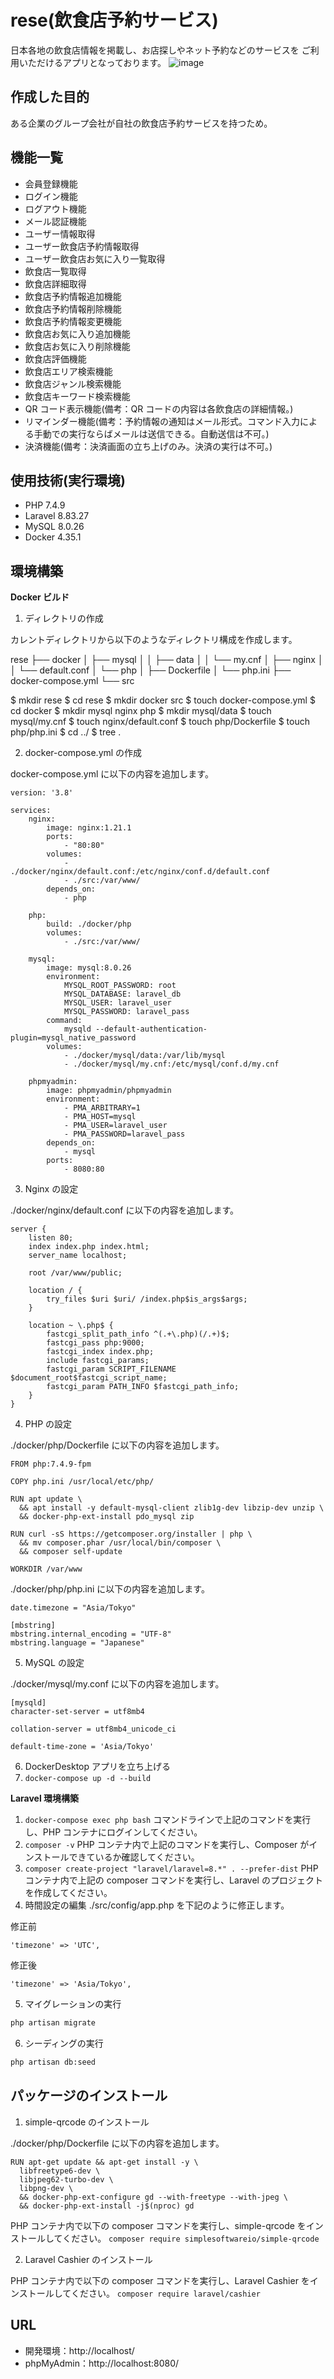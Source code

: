 # rese(飲食店予約サービス)

日本各地の飲食店情報を掲載し、お店探しやネット予約などのサービスを
ご利用いただけるアプリとなっております。
![image](https://github.com/user-attachments/assets/b44c90ca-e2d4-4a57-8a0e-f3c19096824a)

## 作成した目的

ある企業のグループ会社が自社の飲食店予約サービスを持つため。

## 機能一覧

- 会員登録機能
- ログイン機能
- ログアウト機能
- メール認証機能
- ユーザー情報取得
- ユーザー飲食店予約情報取得
- ユーザー飲食店お気に入り一覧取得
- 飲食店一覧取得
- 飲食店詳細取得
- 飲食店予約情報追加機能
- 飲食店予約情報削除機能
- 飲食店予約情報変更機能
- 飲食店お気に入り追加機能
- 飲食店お気に入り削除機能
- 飲食店評価機能
- 飲食店エリア検索機能
- 飲食店ジャンル検索機能
- 飲食店キーワード検索機能
- QR コード表示機能(備考：QR コードの内容は各飲食店の詳細情報。)
- リマインダー機能(備考：予約情報の通知はメール形式。コマンド入力による手動での実行ならばメールは送信できる。自動送信は不可。)
- 決済機能(備考：決済画面の立ち上げのみ。決済の実行は不可。)

## 使用技術(実行環境)

- PHP 7.4.9
- Laravel 8.83.27
- MySQL 8.0.26
- Docker 4.35.1

## 環境構築

**Docker ビルド**

1. ディレクトリの作成

カレントディレクトリから以下のようなディレクトリ構成を作成します。

rese
├── docker
│ ├── mysql
│ │ ├── data
│ │ └── my.cnf
│ ├── nginx
│ │ └── default.conf
│ └── php
│ ├── Dockerfile
│ └── php.ini
├── docker-compose.yml
└── src

$ mkdir rese
$ cd rese
$ mkdir docker src
$ touch docker-compose.yml
$ cd docker
$ mkdir mysql nginx php
$ mkdir mysql/data
$ touch mysql/my.cnf
$ touch nginx/default.conf
$ touch php/Dockerfile
$ touch php/php.ini
$ cd ../
$ tree .

2. docker-compose.yml の作成

docker-compose.yml に以下の内容を追加します。

```
version: '3.8'

services:
    nginx:
        image: nginx:1.21.1
        ports:
            - "80:80"
        volumes:
            - ./docker/nginx/default.conf:/etc/nginx/conf.d/default.conf
            - ./src:/var/www/
        depends_on:
            - php

    php:
        build: ./docker/php
        volumes:
            - ./src:/var/www/

    mysql:
        image: mysql:8.0.26
        environment:
            MYSQL_ROOT_PASSWORD: root
            MYSQL_DATABASE: laravel_db
            MYSQL_USER: laravel_user
            MYSQL_PASSWORD: laravel_pass
        command:
            mysqld --default-authentication-plugin=mysql_native_password
        volumes:
            - ./docker/mysql/data:/var/lib/mysql
            - ./docker/mysql/my.cnf:/etc/mysql/conf.d/my.cnf

    phpmyadmin:
        image: phpmyadmin/phpmyadmin
        environment:
            - PMA_ARBITRARY=1
            - PMA_HOST=mysql
            - PMA_USER=laravel_user
            - PMA_PASSWORD=laravel_pass
        depends_on:
            - mysql
        ports:
            - 8080:80
```

3. Nginx の設定

./docker/nginx/default.conf に以下の内容を追加します。

```
server {
    listen 80;
    index index.php index.html;
    server_name localhost;

    root /var/www/public;

    location / {
        try_files $uri $uri/ /index.php$is_args$args;
    }

    location ~ \.php$ {
        fastcgi_split_path_info ^(.+\.php)(/.+)$;
        fastcgi_pass php:9000;
        fastcgi_index index.php;
        include fastcgi_params;
        fastcgi_param SCRIPT_FILENAME $document_root$fastcgi_script_name;
        fastcgi_param PATH_INFO $fastcgi_path_info;
    }
}
```

4. PHP の設定

./docker/php/Dockerfile に以下の内容を追加します。

```
FROM php:7.4.9-fpm

COPY php.ini /usr/local/etc/php/

RUN apt update \
  && apt install -y default-mysql-client zlib1g-dev libzip-dev unzip \
  && docker-php-ext-install pdo_mysql zip

RUN curl -sS https://getcomposer.org/installer | php \
  && mv composer.phar /usr/local/bin/composer \
  && composer self-update

WORKDIR /var/www
```

./docker/php/php.ini に以下の内容を追加します。

```
date.timezone = "Asia/Tokyo"

[mbstring]
mbstring.internal_encoding = "UTF-8"
mbstring.language = "Japanese"
```

5. MySQL の設定

./docker/mysql/my.conf に以下の内容を追加します。

```
[mysqld]
character-set-server = utf8mb4

collation-server = utf8mb4_unicode_ci

default-time-zone = 'Asia/Tokyo'
```

6. DockerDesktop アプリを立ち上げる
7. `docker-compose up -d --build`

**Laravel 環境構築**

1. `docker-compose exec php bash`
   コマンドラインで上記のコマンドを実行し、PHP コンテナにログインしてください。
2. `composer -v`
   PHP コンテナ内で上記のコマンドを実行し、Composer がインストールできているか確認してください。
3. `composer create-project "laravel/laravel=8.*" . --prefer-dist`
   PHP コンテナ内で上記の composer コマンドを実行し、Laravel のプロジェクトを作成してください。
4. 時間設定の編集
   ./src/config/app.php を下記のように修正します。

修正前

```
'timezone' => 'UTC',
```

修正後

```
'timezone' => 'Asia/Tokyo',
```

5. マイグレーションの実行

```bash
php artisan migrate
```

6. シーディングの実行

```bash
php artisan db:seed
```

## パッケージのインストール

1. simple-qrcode のインストール

./docker/php/Dockerfile に以下の内容を追加します。

```
RUN apt-get update && apt-get install -y \
  libfreetype6-dev \
  libjpeg62-turbo-dev \
  libpng-dev \
  && docker-php-ext-configure gd --with-freetype --with-jpeg \
  && docker-php-ext-install -j$(nproc) gd
```

PHP コンテナ内で以下の composer コマンドを実行し、simple-qrcode をインストールしてください。
`composer require simplesoftwareio/simple-qrcode`

2. Laravel Cashier のインストール

PHP コンテナ内で以下の composer コマンドを実行し、Laravel Cashier をインストールしてください。
`composer require laravel/cashier`

## URL

- 開発環境：http://localhost/
- phpMyAdmin：http://localhost:8080/

